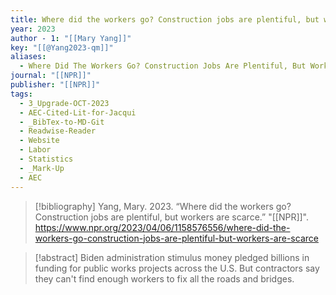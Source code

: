 ```yaml
---
title: Where did the workers go? Construction jobs are plentiful, but workers are scarce
year: 2023
author - 1: "[[Mary Yang]]"
key: "[[@Yang2023-qm]]"
aliases:
  - Where Did The Workers Go? Construction Jobs Are Plentiful, But Workers Are Scarce
journal: "[[NPR]]"
publisher: "[[NPR]]"
tags:
  - 3_Upgrade-OCT-2023
  - AEC-Cited-Lit-for-Jacqui
  - _BibTex-to-MD-Git
  - Readwise-Reader
  - Website
  - Labor
  - Statistics
  - _Mark-Up
  - AEC
---
```


> [!bibliography]
> Yang, Mary. 2023. “Where did the workers go? Construction jobs are plentiful, but workers are scarce.” "[[NPR]]". https://www.npr.org/2023/04/06/1158576556/where-did-the-workers-go-construction-jobs-are-plentiful-but-workers-are-scarce

> [!abstract]
> Biden administration stimulus money pledged billions in funding for public works projects across the U.S. But contractors say they can't find enough workers to fix all the roads and bridges.